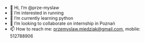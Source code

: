 - 👋 Hi, I’m @prze-myslaw
- 👀 I’m interested in running
- 🌱 I’m currently learning python
- 💞️ I’m looking to collaborate on internship in Poznań
- 📫 How to reach me: przemyslaw.miedziak@gmail.com, mobile: 512788906

<!---
prze-myslaw/prze-myslaw is a ✨ special ✨ repository because its `README.md` (this file) appears on your GitHub profile.
You can click the Preview link to take a look at your changes.
--->
